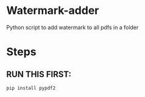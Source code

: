 # Watermark-adder
Python script to add watermark to all pdfs in a folder

# Steps
## RUN THIS FIRST:
    pip install pypdf2
